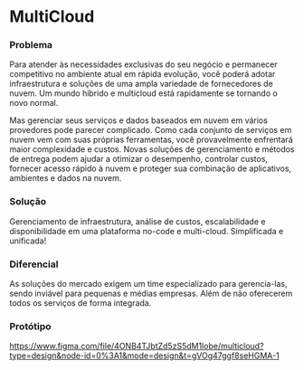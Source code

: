# MultiCloud


### Problema
Para atender às necessidades exclusivas do seu negócio e permanecer competitivo no ambiente atual em rápida evolução, você poderá adotar infraestrutura e soluções de uma ampla variedade de fornecedores de nuvem. Um mundo híbrido e multicloud está rapidamente se tornando o novo normal.

Mas gerenciar seus serviços e dados baseados em nuvem em vários provedores pode parecer complicado. Como cada conjunto de serviços em nuvem vem com suas próprias ferramentas, você provavelmente enfrentará maior complexidade e custos. Novas soluções de gerenciamento e métodos de entrega podem ajudar a otimizar o desempenho, controlar custos, fornecer acesso rápido à nuvem e proteger sua combinação de aplicativos, ambientes e dados na nuvem.

### Solução
Gerenciamento de infraestrutura, análise de custos, escalabilidade e disponibilidade em uma plataforma no-code e multi-cloud. Simplificada e unificada!

### Diferencial
As soluções do mercado exigem um time especializado para gerencia-las, sendo inviável para pequenas e médias empresas. Além de não oferecerem todos os serviços de forma integrada.

### Protótipo
https://www.figma.com/file/4ONB4TJbtZd5zS5dM1lobe/multicloud?type=design&node-id=0%3A1&mode=design&t=gVOg47ggf8seHGMA-1
